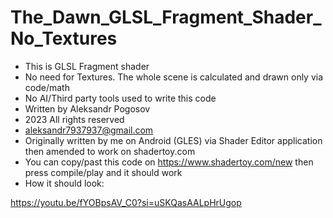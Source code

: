 # The_Dawn_GLSL_Fragment_Shader_No_Textures

- This is GLSL Fragment shader
- No need for Textures. The whole scene is calculated and drawn only via code/math
- No AI/Third party tools used to write this code
- Written by Aleksandr Pogosov
- 2023 All rights reserved
- aleksandr7937937@gmail.com
- Originally written by me on Android (GLES) via Shader Editor application then amended to work on shadertoy.com
- You can copy/past this code on https://www.shadertoy.com/new   then press compile/play and it should work
- How it should look:

https://youtu.be/fYOBpsAV_C0?si=uSKQasAALpHrUgop
